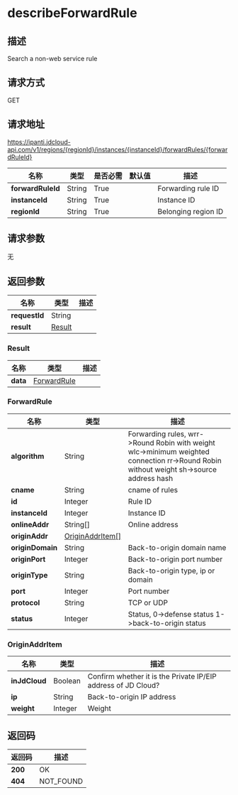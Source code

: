 # describeForwardRule


## 描述
Search a non-web service rule

## 请求方式
GET

## 请求地址
https://ipanti.jdcloud-api.com/v1/regions/{regionId}/instances/{instanceId}/forwardRules/{forwardRuleId}

|名称|类型|是否必需|默认值|描述|
|---|---|---|---|---|
|**forwardRuleId**|String|True||Forwarding rule ID|
|**instanceId**|String|True||Instance ID|
|**regionId**|String|True||Belonging region ID|

## 请求参数
无


## 返回参数
|名称|类型|描述|
|---|---|---|
|**requestId**|String||
|**result**|[Result](##Result)||


### <a name="Result">Result</a>
|名称|类型|描述|
|---|---|---|
|**data**|[ForwardRule](##ForwardRule)||
### <a name="ForwardRule">ForwardRule</a>
|名称|类型|描述|
|---|---|---|
|**algorithm**|String|Forwarding rules, wrr->Round Robin with weight  wlc->minimum weighted connection  rr->Round Robin without weight  sh->source address hash|
|**cname**|String|cname of rules|
|**id**|Integer|Rule ID|
|**instanceId**|Integer|Instance ID|
|**onlineAddr**|String[]|Online address|
|**originAddr**|[OriginAddrItem[]](##OriginAddrItem)||
|**originDomain**|String|Back-to-origin domain name|
|**originPort**|Integer|Back-to-origin port number|
|**originType**|String|Back-to-origin type, ip or domain|
|**port**|Integer|Port number|
|**protocol**|String|TCP or UDP|
|**status**|Integer|Status, 0->defense status  1->back-to-origin status|
### <a name="OriginAddrItem">OriginAddrItem</a>
|名称|类型|描述|
|---|---|---|
|**inJdCloud**|Boolean|Confirm whether it is the Private IP/EIP address of JD Cloud?|
|**ip**|String|Back-to-origin IP address|
|**weight**|Integer|Weight|

## 返回码
|返回码|描述|
|---|---|
|**200**|OK|
|**404**|NOT_FOUND|
